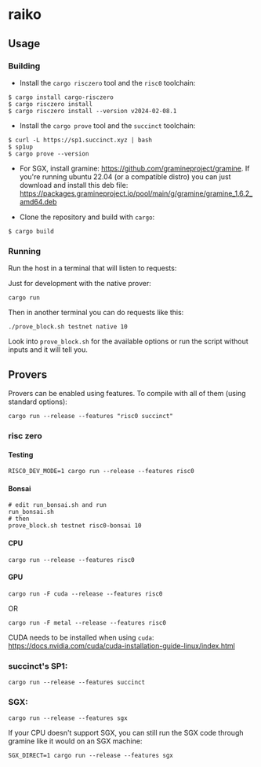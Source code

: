 # raiko

## Usage

### Building

- Install the `cargo risczero` tool and the `risc0` toolchain:

```console
$ cargo install cargo-risczero
$ cargo risczero install
$ cargo risczero install --version v2024-02-08.1
```
- Install the `cargo prove` tool and the `succinct` toolchain:

```console
$ curl -L https://sp1.succinct.xyz | bash
$ sp1up
$ cargo prove --version
```

- For SGX, install gramine: https://github.com/gramineproject/gramine. If you're running ubuntu 22.04 (or a compatible distro) you can just download and install this deb file: https://packages.gramineproject.io/pool/main/g/gramine/gramine_1.6.2_amd64.deb

- Clone the repository and build with `cargo`:

```console
$ cargo build
```

### Running

Run the host in a terminal that will listen to requests:

Just for development with the native prover:
```
cargo run
```

Then in another terminal you can do requests like this:

```
./prove_block.sh testnet native 10
```

Look into `prove_block.sh` for the available options or run the script without inputs and it will tell you.

## Provers

Provers can be enabled using features. To compile with all of them (using standard options):

```
cargo run --release --features "risc0 succinct"
```

### risc zero
#### Testing
```
RISC0_DEV_MODE=1 cargo run --release --features risc0
```

#### Bonsai
```
# edit run_bonsai.sh and run
run_bonsai.sh
# then
prove_block.sh testnet risc0-bonsai 10
```

#### CPU
```
cargo run --release --features risc0
```

#### GPU

```
cargo run -F cuda --release --features risc0
```
OR
```
cargo run -F metal --release --features risc0
```

CUDA needs to be installed when using `cuda`: https://docs.nvidia.com/cuda/cuda-installation-guide-linux/index.html

### succinct's SP1:
```
cargo run --release --features succinct
```

### SGX:
```
cargo run --release --features sgx
```

If your CPU doesn't support SGX, you can still run the SGX code through gramine like it would on an SGX machine:

```
SGX_DIRECT=1 cargo run --release --features sgx
```